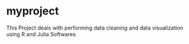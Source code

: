 # myproject
This Project deals with performing data cleaning and data visualization using R and Julia Softwares
